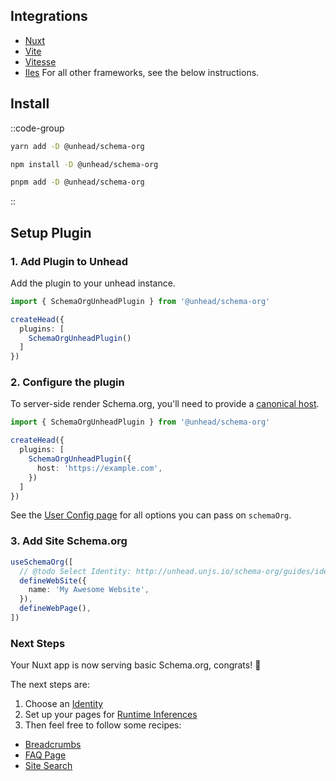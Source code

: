 ## Integrations

- [Nuxt](/integrations/nuxt/module)
- [Vite](/schema-org/vue/setup-vite)
- [Vitesse](/schema-org/vue/setup-vitesse)
- [Iles](/schema-org/vue/setup-iles)
For all other frameworks, see the below instructions.

## Install

::code-group

```bash [yarn]
yarn add -D @unhead/schema-org
```

```bash [npm]
npm install -D @unhead/schema-org
```

```bash [pnpm]
pnpm add -D @unhead/schema-org
```

::


## Setup Plugin

### 1. Add Plugin to Unhead

Add the plugin to your unhead instance.

```ts
import { SchemaOrgUnheadPlugin } from '@unhead/schema-org'

createHead({
  plugins: [
    SchemaOrgUnheadPlugin()
  ]
})
```

### 2. Configure the plugin

To server-side render Schema.org, you'll need to provide a [canonical host](https://developers.google.com/search/docs/advanced/crawling/consolidate-duplicate-urls).

```ts
import { SchemaOrgUnheadPlugin } from '@unhead/schema-org'

createHead({
  plugins: [
    SchemaOrgUnheadPlugin({
      host: 'https://example.com',
    })
  ]
})
```

See the [User Config page](/schema-org/guides/user-config) for all options you can pass on `schemaOrg`.

### 3. Add Site Schema.org

```ts
useSchemaOrg([
  // @todo Select Identity: http://unhead.unjs.io/schema-org/guides/identity
  defineWebSite({
    name: 'My Awesome Website',
  }),
  defineWebPage(),
])
```

### Next Steps

Your Nuxt app is now serving basic Schema.org, congrats! 🎉

The next steps are:
1. Choose an [Identity](/schema-org/guides/identity)
2. Set up your pages for [Runtime Inferences](/guide/getting-started/how-it-works#runtime-inferences)
3. Then feel free to follow some recipes:

- [Breadcrumbs](/guide/recipes/breadcrumbs)
- [FAQ Page](/guide/recipes/faq)
- [Site Search](/guide/recipes/site-search)
